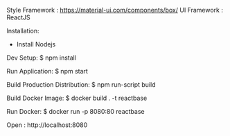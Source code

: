 
Style Framework :  https://material-ui.com/components/box/
UI Framework    : ReactJS

Installation:
  -  Install Nodejs 

Dev Setup:
  $ npm install

Run Application:
  $ npm start

Build Production Distribution:
   $ npm run-script build

 Build Docker Image:
    $ docker build . -t reactbase

 Run Docker:
    $ docker run -p 8080:80  reactbase

 Open : http://localhost:8080

 
